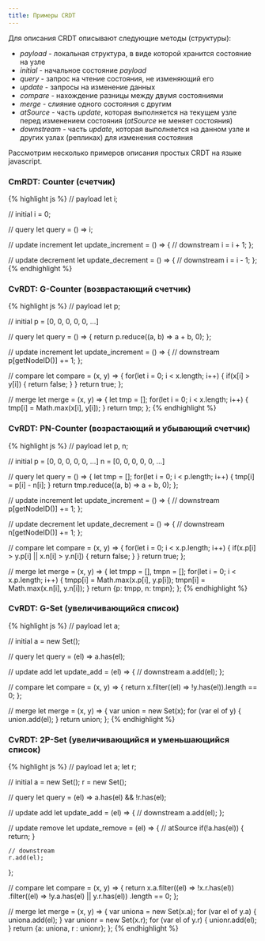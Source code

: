 ```yaml
---
title: Примеры CRDT
---
```


Для описания CRDT описывают следующие методы (структуры):

- *payload* - локальная структура, в виде которой хранится состояние на узле
- *initial* - начальное состояние *payload*
- *query* - запрос на чтение состояния, не изменяющий его
- *update* - запросы на изменение данных
- *compare* - нахождение разницы между двумя состояниями
- *merge* - слияние одного состояния с другим
- *atSource* - часть *update*, которая выполняется на текущем узле перед изменением состояния (*atSource* не меняет состояния)
- *downstream* - часть *update*, которая выполняется на данном узле и других узлах (репликах) для изменения состояния

Рассмотрим несколько примеров описания простых CRDT на языке javascript.

### CmRDT: Counter (счетчик)

{% highlight js %}
// payload
let i;

// initial
i = 0;

// query
let query = () => i;

// update increment
let update_increment = () => {
    // downstream
    i = i + 1;
};

// update decrement
let update_decrement = () => {
    // downstream
    i = i - 1;
};
{% endhighlight %}

### CvRDT: G-Counter (возврастающий счетчик)

{% highlight js %}
// payload
let p;

// initial
p = [0, 0, 0, 0, 0, ...]

// query
let query = () => {
    return p.reduce((a, b) => a + b, 0);
};

// update increment
let update_increment = () => {
    // downstream
    p[getNodeID()] += 1;
};

// compare
let compare = (x, y) => {
    for(let i = 0; i < x.length; i++) {
        if(x[i] > y[i]) {
            return false;
        }
    }
    return true;
};

// merge
let merge = (x, y) => {
    let tmp = [];
    for(let i = 0; i < x.length; i++) {
        tmp[i] = Math.max(x[i], y[i]);
    }
    return tmp;
};
{% endhighlight %}

### CvRDT: PN-Counter (возрастающий и убывающий счетчик)

{% highlight js %}
// payload
let p, n;

// initial
p = [0, 0, 0, 0, 0, ...]
n = [0, 0, 0, 0, 0, ...]

// query
let query = () => {
    let tmp = [];
    for(let i = 0; i < p.length; i++) {
        tmp[i] = p[i] - n[i];
    }
    return tmp.reduce((a, b) => a + b, 0);
};

// update increment
let update_increment = () => {
    // downstream
    p[getNodeID()] += 1;
};

// update decrement
let update_decrement = () => {
    // downstream
    n[getNodeID()] += 1;
};

// compare
let compare = (x, y) => {
    for(let i = 0; i < x.p.length; i++) {
        if(x.p[i] > y.p[i] || x.n[i] > y.n[i]) {
            return false;
        }
    }
    return true;
};

// merge
let merge = (x, y) => {
    let tmpp = [], tmpn = [];
    for(let i = 0; i < x.p.length; i++) {
        tmpp[i] = Math.max(x.p[i], y.p[i]);
        tmpn[i] = Math.max(x.n[i], y.n[i]);
    }
    return {p: tmpp, n: tmpn};
};
{% endhighlight %}

### CvRDT: G-Set (увеличивающийся список)

{% highlight js %}
// payload
let a;

// initial
a = new Set();

// query
let query = (el) => a.has(el);

// update add
let update_add = (el) => {
    // downstream
    a.add(el);
};

// compare
let compare = (x, y) => {
    return x.filter((el) => !y.has(el)).length == 0;
};

// merge
let merge = (x, y) => {
    var union = new Set(x);
    for (var el of y) {
        union.add(el);
    }
    return union;
};
{% endhighlight %}

### CvRDT: 2P-Set (увеличивающийся и уменьшающийся список)

{% highlight js %}
// payload
let a;
let r;

// initial
a = new Set();
r = new Set();

// query
let query = (el) => a.has(el) && !r.has(el);

// update add
let update_add = (el) => {
    // downstream
    a.add(el);
};

// update remove
let update_remove = (el) => {
    // atSource
    if(!a.has(el)) {
        return;
    }
    
    // downstream
    r.add(el);
};

// compare
let compare = (x, y) => {
    return x.a.filter((el) => !x.r.has(el))
        .filter((el) => !y.a.has(el) || y.r.has(el))
        .length == 0;
};

// merge
let merge = (x, y) => {
    var uniona = new Set(x.a);
    for (var el of y.a) {
        uniona.add(el);
    }
    var unionr = new Set(x.r);
    for (var el of y.r) {
        unionr.add(el);
    }
    return {a: uniona, r : unionr};
};
{% endhighlight %}